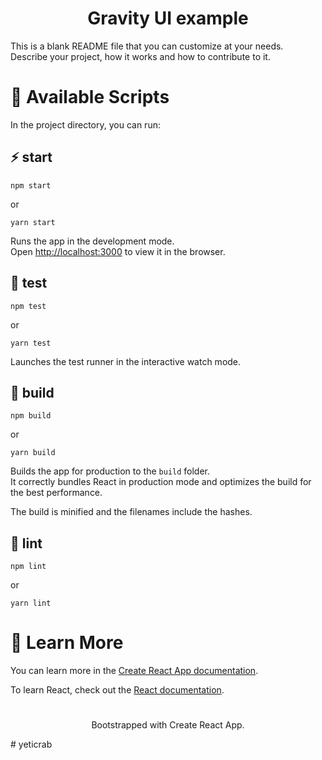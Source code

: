 <h1 align="center">Gravity UI example</h1>

This is a blank README file that you can customize at your needs.\
Describe your project, how it works and how to contribute to it.

# 🚀 Available Scripts

In the project directory, you can run:

## ⚡️ start

```
npm start
```

or

```
yarn start
```

Runs the app in the development mode.\
Open [http://localhost:3000](http://localhost:3000) to view it in the browser.

## 🧪 test

```
npm test
```

or

```
yarn test
```

Launches the test runner in the interactive watch mode.

## 🦾 build

```
npm build
```

or

```
yarn build
```

Builds the app for production to the `build` folder.\
It correctly bundles React in production mode and optimizes the build for the best performance.

The build is minified and the filenames include the hashes.

## 🧶 lint

```
npm lint
```

or

```
yarn lint
```

# 📖 Learn More

You can learn more in the [Create React App documentation](https://create-react-app.dev/docs/getting-started/).

To learn React, check out the [React documentation](https://react.dev/).

#

<p align="center">Bootstrapped with Create React App.</p>
# yeticrab
